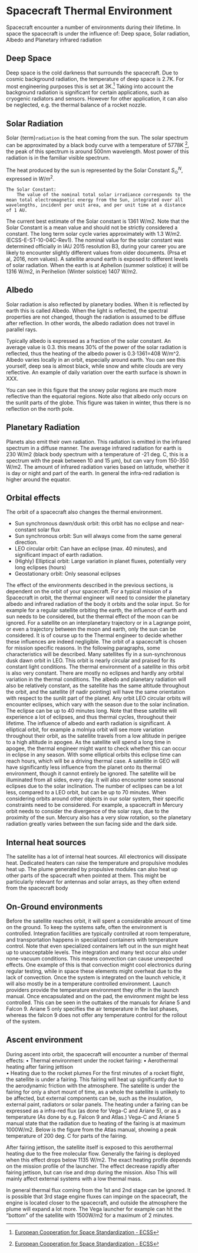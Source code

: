 # Spacecraft Thermal Environment

Spacecraft encounter a number of environments during their lifetime. In space the spacecraft is under the influence of: Deep space, Solar radiation, Albedo and Planetary infrared radiation

## Deep Space
Deep space is the cold darkness that surrounds the spacecraft. Due to cosmic background radiation, the temperature of deep space is 2.7K. For most engineering purposes this is set at 3K.[^ECSS] 
Taking into account the background radiation is significant for certain applications, such as cryogenic radiators and sensors. However for other application, it can also be neglected, e.g. the thermal balance of a rocket nozzle. 

[^ECSS]: [European Cooperation for Space Standardization - ECSS](https://ecss.nl/)

## Solar Radiation

Solar {term}`radiation` is the heat coming from the sun. The solar spectrum can be approximated by a black body curve with a temperature of 5778K [^ECSS], the peak of this spectrum is around 500nm wavelength. Most power of this radiation is in the familiar visible spectrum.

The heat produced by the sun is represented by the Solar Constant $S_\odot^N$, expressed in $W/m^2$. 
```{glossary}
The Solar Constant: 
	The value of the nominal total solar irradiance corresponds to the mean total electromagnetic energy from the Sun, integrated over all wavelengths, incident per unit area, and per unit time at a distance of 1 AU.
``` 
The current best estimate of the Solar constant is 1361 W/m2. Note that the Solar Constant is a mean value and should not be strictly considered a constant. The long term solar cycle varies approximately with 1.3 W/m2.  (ECSS-E-ST-10-04C-Rev1). The nominal value for the solar constant was determined officially in IAU 2015 resolution B3, during your career you are likely to encounter slightly different values from older documents. (Prsa et al, 2016, nom values).
A satellite around earth is exposed to different levels of solar radiation. When the earth is at Aphelion (summer solstice) it will be 1316 W/m2, in Perihelion (Winter solstice) 1407 W/m2. 

## Albedo
Solar radiation is also reflected by planetary bodies. When it is reflected by earth this is called Albedo. 
When the light is reflected, the spectral properties are not changed, though the radiation is assumed to be diffuse after reflection. 
In other words, the albedo radiation does not travel in parallel rays. 

Typically albedo is expressed as a fraction of the solar constant. 
An average value is 0.3. this means 30% of the power of the solar radiation is reflected, thus the heating of the albedo power is 0.3⋅1361=408 W/m^2.
Albedo varies locally in an orbit, especially around earth. You can see this yourself, deep sea is almost black, while snow and white clouds are very reflective. 
An example of daily variation over the earth surface is shown in XXX. 

You can see in this figure that the snowy polar regions are much more reflective than the equatorial regions. 
Note also that albedo only occurs on the sunlit parts of the globe. This figure was taken in winter, thus there is no reflection on the north pole. 


## Planetary Radiation

Planets also emit their own radiation. This radiation is emitted in the infrared spectrum in a diffuse manner. 
The average infrared radiation for earth is 230 W/m2 (black body spectrum with a temperature of -21 deg. C, this is a spectrum with the peak between 10 and 15 µm), but can vary from 150-350 W/m2. 
The amount of infrared radiation varies based on latitude, whether it is day or night and part of the earth. 
In general the infra-red radiation is higher around the equator.

## Orbital effects

The orbit of a spacecraft also changes the thermal environment. 
- Sun synchronous dawn/dusk orbit: this orbit has no eclipse and near-constant solar flux
- Sun synchronous orbit: Sun will always come from the same general direction.
- LEO circular orbit: Can have an eclipse (max. 40 minutes), and significant impact of earth radiation.
- (Highly) Elliptical orbit: Large variation in planet fluxes, potentially very long eclipses (hours)
- Geostationary orbit: Only seasonal eclipses

The effect of the environments described in the previous sections, is dependent on the orbit of your spacecraft. For a typical mission of a Spacecraft in orbit, the thermal engineer will need to consider the planetary albedo and infrared radiation of the body it orbits and the solar input. So for example for a regular satellite orbiting the earth, the influence of earth and sun needs to be considered, but the thermal effect of the moon can be ignored. For a satellite on an interplanetary trajectory or in a Lagrange point, or even a trajectory between the moon and earth, only the sun can be considered. It is of course up to the Thermal engineer to decide whether these influences are indeed negligible. 
The orbit of a spacecraft is chosen for mission specific reasons. In the following paragraphs, some characteristics will be described. 
Many satellites fly in a sun-synchronous dusk dawn orbit in LEO. This orbit is nearly circular and praised for its constant light conditions. The thermal environment of a satellite in this orbit is also very constant. There are mostly no eclipses and hardly any orbital variation in the thermal conditions. The albedo and planetary radiation will also be relatively constant, as the satellite has the same altitude throughout the orbit, and the satellite (if nadir pointing) will have the same orientation with respect to the sunlit part of the planet. 
Any orbit LEO circular orbits will encounter eclipses, which vary with the season due to the solar inclination. The eclipse can be up to 40 minutes long. Note that these satellite will experience a lot of eclipses, and thus thermal cycles, throughout their lifetime. The influence of albedo and earth radiation is significant. 
A elliptical orbit, for example a molniya orbit will see more variation throughout their orbit, as the satellite travels from a low altitude in perigee to a high altitude in apogee. As the satellite will spend a long time in apogee, the thermal engineer might want to check whether this can occur in eclipse in any season. With some elliptical orbits this eclipse time can reach hours, which will be a driving thermal case. 
A satellite in GEO will have significantly less influence from the planet onto its thermal environment, though it cannot entirely be ignored. The satellite will be illuminated from all sides, every day. It will also encounter some seasonal eclipses due to the solar inclination. The number of eclipses can be a lot less, compared to a LEO orbit, but can be up to 70 minutes. 
When considering orbits around other objects in our solar system, their specific constraints need to be considered. For example, a spacecraft in Mercury orbit needs to consider the divergence of the solar rays, due to the proximity of the sun. Mercury also has a very slow rotation, so the planetary radiation greatly varies between the sun facing side and the dark side. 

## Internal heat sources

The satellite has  a lot of internal heat sources. All electronics will dissipate heat. Dedicated heaters can raise the temperature and propulsive modules heat up. 
The plume generated by propulsive modules can also heat up other parts of the spacecraft when pointed at them. This might be particularly relevant for antennas and solar arrays, as they often extend from the spacecraft body

## On-Ground environments
Before the satellite reaches orbit, it will spent a considerable amount of time on the ground. 
To keep the systems safe, often the environment is controlled. Integration facilities are typically controlled at room temperature, and transportation happens in specialized containers with temperature control. 
Note that even specialized containers left out in the sun might heat up to unacceptable levels. 
The integration and many test occur also under none-vacuum conditions. 
This means convection can cause unexpected effects. One example of this is that convection might cool electronics during regular testing, while in space these elements might overheat due to the lack of convection. 
Once the system is integrated on the launch vehicle, it will also mostly be in a temperature controlled environment. 
Launch providers provide the temperature environment they offer in the launch manual. Once encapsulated and on the pad, the environment might be less controlled. This can be seen in the outtakes of the manuals for Ariane 5 and Falcon 9. Ariane 5 only specifies the air temperature in the last phases, whereas the falcon 9 does not offer any temperature control for the rollout of the system. 


## Ascent environment

During ascent into orbit, the spacecraft will encounter a number of thermal effects:
•	Thermal environment under the rocket fairing: 
•	Aerothermal heating after fairing jettison\
•	Heating due to the rocket plumes
For the first minutes of a rocket flight, the satellite is under a fairing. 
This fairing will heat up significantly due to the aerodynamic friction with the atmosphere. 
The satellite is under the fairing for only a short mount of time, as a whole the satellite is unlikely to be affected, but external components can be, such as the insulation, external paint, radiators or solar panels. 
The heating under a fairing can be expressed as a infra-red flux (as done for Vega-C and Ariane 5), or as a temperature (As done by e.g. Falcon 9 and Atlas.) Vega-C and Ariane 5 manual state that the radiation due to heating of the fairing is at maximum 1000W/m2. Below is the figure from the Atlas manual, showing a peak temperature of 200 deg. C for parts of the fairing. 

After fairing jettison, the satellite itself is exposed to this aerothermal heating due to the free molecular flow. 
Generally the fairing is deployed when this effect drops below 1135 W/m2. The exact heating profile depends on the mission profile of the launcher. The effect decrease rapidly after fairing jettison, but can rise and drop during the mission. Also This will mainly affect external systems with a low thermal mass. 


In general thermal flux coming from the 1st and 2nd stage can be ignored. 
It is possible that 3rd stage engine fluxes can impinge on the spacecraft, the engine is located closer to the spacecraft, and outside the atmosphere the plume will expand a lot more. 
The Vega launcher for example can hit the “bottom” of the satellite with 1500W/m2 for a maximum of 2 minutes. 

